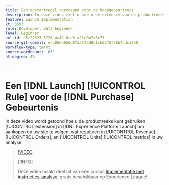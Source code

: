 ```yaml
---
title: Een opstartregel toevoegen voor de koopgebeurtenis
description: In deze video ziet u hoe u de extensie van de productreeks in Launch kunt gebruiken om aankopen op uw site te volgen. Dit resulteert in de metrische gegevens Opbrengsten, Bestellingen en Eenheden in uw analyse.
feature: Launch Implementation
kt: 3593
role: Developer, Data Engineer
level: Beginner
exl-id: d5f29523-5726-4c49-8ce6-a21c0a7a6c73
source-git-commit: ecc86de650d87aa7f3d8d1cb6275f38b7cdca7e0
workflow-type: tm+mt
source-wordcount: '85'
ht-degree: 4%

---
```


# Een [!DNL Launch] [!UICONTROL Rule] voor de [!DNL Purchase] Gebeurtenis

In deze video wordt getoond hoe u de productreeks kunt gebruiken [!UICONTROL extension] in [!DNL Experience Platform Launch] om aankopen op uw site te volgen, wat resulteert in [!UICONTROL Revenue], [!UICONTROL Orders], en [!UICONTROL Units] [!UICONTROL metrics] in uw analyse.

>[!VIDEO](https://video.tv.adobe.com/v/28766/?quality=12&learn=on)

>[!INFO]
>
> Deze video maakt deel uit van een cursus [Implementatie met instructies-analyse](https://experienceleague.adobe.com/?recommended=Analytics-D-1-2019.1), gratis beschikbaar op Experience League!